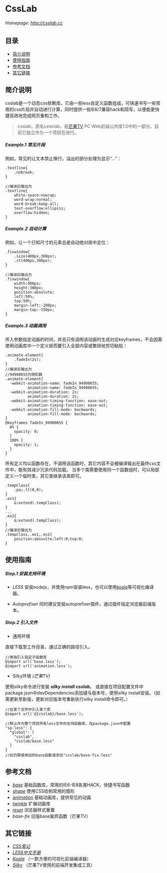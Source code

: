# CssLab 
###### Homepage: <http://csslab.cc>

## 目录
+ [简介说明](#intro)
+ [使用指南](#get-started)
+ [参考文档](#documentation)
+ [其它链接](#contribute)

## <a name="intro"></a> 简介说明
csslab是一个动态css依赖库，它由一些less自定义函数组成，可快速书写一些常用的css片段并自动进行计算，同时提供一些IE6/7兼容hack和简写，以便能更快捷高效地完成网页重构工作。
>csslab，原名Lesslab，是[芒果TV](http://www.mgtv.com) PC Web前端公共库1.0中的一部分，目前它独立作为一个项目在进行。

##### Example.1 常见片段
例如，常见的让文本禁止换行，溢出的部分处理为显示“...”：
```less
.textline{
    .nobreak;
}

//编译后输出为
.textline{
    white-space:nowrap;
    word-wrap:normal;
    word-break:keep-all;
    text-overflow:ellipsis;
    overflow:hidden;
}
```

##### Example.2 自动计算
例如，让一个已知尺寸的元素总是自动绝对居中定位：
```less
.fixwindow{
    .size(400px,300px);
    .ct(400px,300px);
}

//编译后输出为
.fixwindow{
    width:400px;
    height:300px;
    position:absolute;
    left:50%;
    top:50%;
    margin-left:-200px;
    margin-top:-150px;
}
```

##### Example.3 动画调用
传入参数指定动画的时间，并且只有调用该动画时生成对应keyframes，不会因需使用动画库中一个定义帧而要引入全部内容或繁琐地剪切粘贴：
```less
.animate-element{
    .fadeIn(2s);
}
//编译后输出为
//94900655为随机数
.animate-element{
  -webkit-animation-name: fadeIn_94900655;
          animation-name: fadeIn_94900655;
  -webkit-animation-duration: 2s;
          animation-duration: 2s;
  -webkit-animation-timing-function: ease-out;
          animation-timing-function: ease-out;
  -webkit-animation-fill-mode: backwards;
          animation-fill-mode: backwards;
}
@keyframes fadeIn_94900655 {
  0% {
    opacity: 0;
  }
  100% {
    opacity: 1;
  }
}
```

所有定义均以函数存在，不调用该函数时，其它内容不会被编译输出在最终css文件中，能有效减少冗余代码加载。
当多个类需要使用同一个函数组时，可以局部定义一个临时类，其它类继承该类即可。
```less
.tempClass{
    .pa;.lt(0,0);
}
.ex1{
    &:extend(.tempClass);
}
...
.ex2{
    &:extend(.tempClass);
}
//编译后输出为
.tempClass,.ex1,.ex2{
    position:abosulte;left:0;top:0;
}
```


## <a name="get-started"></a> 使用指南
##### Step.1 安装支持环境
+ *LESS*
安装nodejs，并使用npm安装less，也可以使用[koala](http://koala-app.com/index-zh.html)等可视化编译器。

+ *Autoprefixer*
同时建议安装autoprefixer插件，通过插件指定浏览器前缀版本。

##### Step.2 引入文件
+ 通用环境

直接下载至工作目录，通过正确的路径引入。
```less
//单独引入指定子函数库
@import url('base.less');
@import url('animation.less');
```

+ Silky环境 *(芒果TV)*

使用silky命令进行安装 **_silky install csslab_**。
或直接在项目配置文件中package.json中devDependencies添加键与版本号，使用silky install安装。（如需更新至新版，更新对应版本号重新执行silky install命令即可。）
```less
//在某个文件中引入某个库
@import url('@{csslab}/base.less');

//默认作为整个项目所有less文件的支持函数库，在package.json中配置 
"sp-less": {
  "global": [
    "csslab",
    "csslab/base.less"
  ]
}
//如仍需使用旧的base函数请添加"csslab/base-fix.less"
```

## <a name="documentation"></a> 参考文档
+ *[base](http://csslab.cc/base.html)* 
基础函数库，常用的IE6-IE8各类HACK，快捷书写函数
+ *[shape](http://csslab.cc/shape.html)* 
使用CSS绘制常用的图形
+ *[animation](http://csslab.cc/animation.html)* 
基础动画库，提供常见的动画
+ *[twinkle](http://csslab.cc/twinkle.html)* 
扩展动画库
+ *[reset](http://csslab.cc/reset.html)* 
浏览器样式重置
+ *base-fix* 
旧版base废弃函数（芒果TV）

## <a name="contribute"></a> 其它链接
+ *[CSS笔记](http://iruxu.com/notebook)*
+ *[LESS中文手册](http://less.bootcss.com/features/)*
+ *[Koala](http://koala-app.com/index-zh.html)* （一款方便的可视化前端编译器）
+ *[Silky](http://silky.wvv8oo.com)* （芒果TV使用的前端开发集成工具）
